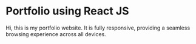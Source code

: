 # Portfolio using React JS

Hi, this is my portfolio website. It is fully responsive, providing a seamless browsing experience across all devices.

